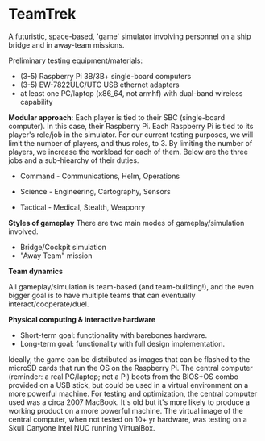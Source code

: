# TeamTrek
A futuristic, space-based, 'game' simulator involving personnel on a ship bridge and in away-team missions.

Preliminary testing equipment/materials:
 - (3-5) Raspberry Pi 3B/3B+ single-board computers
 - (3-5) EW-7822ULC/UTC USB ethernet adapters
 - at least one PC/laptop (x86_64, not armhf) with dual-band wireless capability

**Modular approach**:
Each player is tied to their SBC (single-board computer). In this case, their Raspberry Pi. Each Raspberry Pi is tied to its player's role/job in the simulator. For our current testing purposes, we will limit the number of players, and thus roles, to 3. By limiting the number of players, we increase the workload for each of them. Below are the three jobs and a sub-hiearchy of their duties.

 - Command - Communications, Helm, Operations

 - Science - Engineering, Cartography, Sensors

 - Tactical - Medical, Stealth, Weaponry


**Styles of gameplay**
There are two main modes of gameplay/simulation involved.

 - Bridge/Cockpit simulation
 - "Away Team" mission

**Team dynamics**

All gameplay/simulation is team-based (and team-building!), and the even bigger goal is to have multiple teams that can eventually interact/cooperate/duel.

**Physical computing & interactive hardware**

 - Short-term goal: functionality with barebones hardware.
 - Long-term goal: functionality with full design implementation.


Ideally, the game can be distributed as images that can be flashed to the microSD cards that run the OS on the Raspberry Pi. The central computer (reminder: a real PC/laptop; not a Pi) boots from the BIOS+OS combo provided on a USB stick, but could be used in a virtual environment on a more powerful machine. For testing and optimization, the central computer used was a circa 2007 MacBook. It's old but it's more likely to produce a working product on a more powerful machine. The virtual image of the central computer, when not tested on 10+ yr hardware, was testing on a Skull Canyone Intel NUC running VirtualBox.
